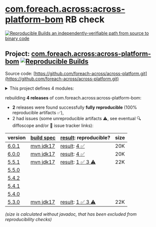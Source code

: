 [com.foreach.across:across-platform-bom](https://central.sonatype.com/artifact/com.foreach.across/across-platform-bom/versions) RB check
=======

[![Reproducible Builds](https://reproducible-builds.org/images/logos/rb.svg) an independently-verifiable path from source to binary code](https://reproducible-builds.org/)

## Project: [com.foreach.across:across-platform-bom](https://central.sonatype.com/artifact/com.foreach.across/across-platform-bom/versions) [![Reproducible Builds](https://img.shields.io/endpoint?url=https://raw.githubusercontent.com/jvm-repo-rebuild/reproducible-central/master/content/com/foreach/across/platform/badge.json)](https://github.com/jvm-repo-rebuild/reproducible-central/blob/master/content/com/foreach/across/platform/README.md)

Source code: [https://github.com/foreach-across/across-platform.git](https://github.com/foreach-across/across-platform.git)

<details><summary>This project defines 4 modules:</summary>

* [com.foreach.across:across-application-parent](https://central.sonatype.com/artifact/com.foreach.across/across-application-parent/overview)
* [com.foreach.across:across-module-parent](https://central.sonatype.com/artifact/com.foreach.across/across-module-parent/overview)
* [com.foreach.across:across-platform-bom](https://central.sonatype.com/artifact/com.foreach.across/across-platform-bom/overview)
* [com.foreach.across:across-platform-dependencies](https://central.sonatype.com/artifact/com.foreach.across/across-platform-dependencies/overview)
</details>

rebuilding **4 releases** of com.foreach.across:across-platform-bom:
- **2** releases were found successfully **fully reproducible** (100% reproducible artifacts :white_check_mark:),
- 2 had issues (some unreproducible artifacts :warning:, see eventual :mag: diffoscope and/or :memo: issue tracker links):

| version | [build spec](/BUILDSPEC.md) | [result](https://reproducible-builds.org/docs/jvm/): reproducible? | size |
| -- | --------- | ------ | -- |
| [6.0.1](https://central.sonatype.com/artifact/com.foreach.across/across-platform-bom/6.0.1/pom) | [mvn jdk17](platform-6.0.1.buildspec) | [result](across-module-parent-6.0.1.buildinfo): [4 :white_check_mark: ](across-module-parent-6.0.1.buildcompare) | 20K |
| [6.0.0](https://central.sonatype.com/artifact/com.foreach.across/across-platform-bom/6.0.0/pom) | [mvn jdk17](platform-6.0.0.buildspec) | [result](across-module-parent-6.0.0.buildinfo): [4 :white_check_mark: ](across-module-parent-6.0.0.buildcompare) | 20K |
| [5.5.1](https://central.sonatype.com/artifact/com.foreach.across/across-platform-bom/5.5.1/pom) | [mvn jdk17](platform-5.5.1.buildspec) | [result](across-module-parent-5.5.1.buildinfo): [1 :white_check_mark:  3 :warning:](across-module-parent-5.5.1.buildcompare) | 22K |
| [5.5.0](https://central.sonatype.com/artifact/com.foreach.across/across-platform-bom/5.5.0/pom) | | | |
| [5.4.2](https://central.sonatype.com/artifact/com.foreach.across/across-platform-bom/5.4.2/pom) | | | |
| [5.4.1](https://central.sonatype.com/artifact/com.foreach.across/across-platform-bom/5.4.1/pom) | | | |
| [5.4.0](https://central.sonatype.com/artifact/com.foreach.across/across-platform-bom/5.4.0/pom) | | | |
| [5.3.0](https://central.sonatype.com/artifact/com.foreach.across/across-platform-bom/5.3.0/pom) | [mvn jdk17](platform-5.3.0.buildspec) | [result](across-module-parent-5.3.0.buildinfo): [1 :white_check_mark:  3 :warning:](across-module-parent-5.3.0.buildcompare) | 22K |

<i>(size is calculated without javadoc, that has been excluded from reproducibility checks)</i>
